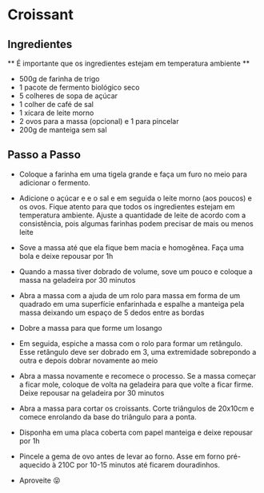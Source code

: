 # Croissant

## Ingredientes

** É importante que os ingredientes estejam em temperatura ambiente **

* 500g de farinha de trigo
* 1 pacote de fermento biológico seco
* 5 colheres de sopa de açúcar
* 1 colher de café de sal
* 1 xícara de leite morno
* 2 ovos para a massa (opcional) e 1 para pincelar
* 200g de manteiga sem sal

## Passo a Passo

* Coloque a farinha em uma tigela grande e faça um furo no meio para adicionar o fermento.

* Adicione o açúcar e e o sal e em seguida o leite morno (aos poucos) e os ovos. Fique atento para que todos os ingredientes estejam em temperatura ambiente. Ajuste a quantidade de leite de acordo com a consistência, pois algumas farinhas podem precisar de mais ou menos leite

* Sove a massa até que ela fique bem macia e homogênea. Faça uma bola e deixe repousar por 1h

* Quando a massa tiver dobrado de volume, sove um pouco e coloque a massa na geladeira por 30 minutos

* Abra a massa com a ajuda de um rolo para massa em forma de um quadrado em uma superfície enfarinhada e espalhe a manteiga pela massa deixando um espaço de 5 dedos entre as bordas

* Dobre a massa para que forme um losango

* Em seguida, espiche a massa com o rolo para formar um retângulo. Esse retângulo deve ser dobrado em 3, uma extremidade sobrepondo a outra e depois dobrar novamente ao meio

* Abra a massa novamente e recomece o processo. Se a massa começar a ficar mole, coloque de volta na geladeira para que volte a ficar firme. Deixe repousar na geladeira por 30 minutos

* Abra a massa para cortar os croissants. Corte triângulos de 20x10cm e comece enrolando da base do triângulo para a ponta. 

* Disponha em uma placa coberta com papel manteiga e deixe repousar por 1h

* Pincele a gema de ovo antes de levar ao forno. Asse em forno pré-aquecido à 210C por 10-15 minutos até ficarem douradinhos.

* Aproveite 😝

